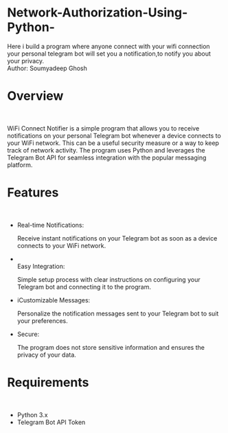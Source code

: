 # Network-Authorization-Using-Python-
Here i build a program where anyone connect with your wifi connection your personal telegram bot will set you a notification,to notify you about your privacy.
<br>
Author: Soumyadeep Ghosh
<br>
<h1><b>Overview</b></h1>
<br>
<p>WiFi Connect Notifier is a simple program that allows you to receive notifications on your personal Telegram bot whenever a device connects to your WiFi network. This can be a useful security measure or a way to keep track of network activity. The program uses Python and leverages the Telegram Bot API for seamless integration with the popular messaging platform.</p>
<h1><b></b>Features</b></h1>
<br>
<ul>
<li>Real-time Notifications: </li>
  <p>Receive instant notifications on your Telegram bot as soon as a device connects to your WiFi network.</p>
<li></li>Easy Integration: </li>
  <p>Simple setup process with clear instructions on configuring your Telegram bot and connecting it to the program.</p>
<li>iCustomizable Messages: </li>
  <p>Personalize the notification messages sent to your Telegram bot to suit your preferences.</p>
<li>Secure: </li>
  <p>The program does not store sensitive information and ensures the privacy of your data.</p>
</ul>
<h1><b></b>Requirements</b></h1>
<br>
<ul>
<li>Python 3.x</li>
<li>Telegram Bot API Token</li>
</ul>
